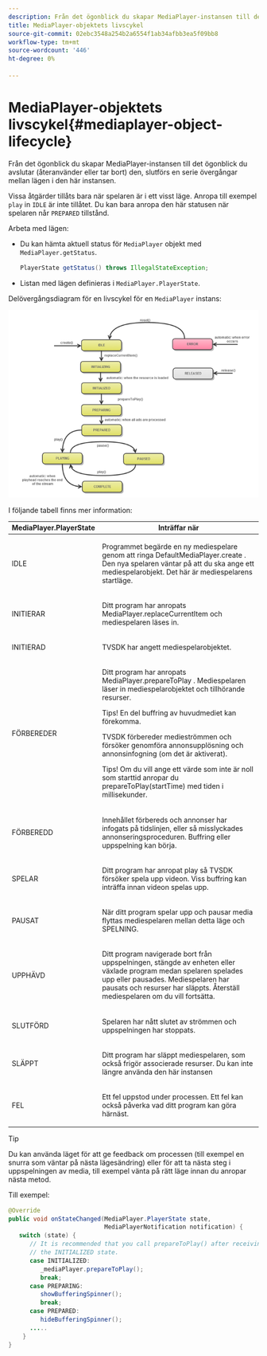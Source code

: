 ```yaml
---
description: Från det ögonblick du skapar MediaPlayer-instansen till det ögonblick du avslutar (återanvänder eller tar bort) den, slutförs en serie övergångar mellan lägen i den här instansen.
title: MediaPlayer-objektets livscykel
source-git-commit: 02ebc3548a254b2a6554f1ab34afbb3ea5f09bb8
workflow-type: tm+mt
source-wordcount: '446'
ht-degree: 0%

---
```


# MediaPlayer-objektets livscykel{#mediaplayer-object-lifecycle}

Från det ögonblick du skapar MediaPlayer-instansen till det ögonblick du avslutar (återanvänder eller tar bort) den, slutförs en serie övergångar mellan lägen i den här instansen.

Vissa åtgärder tillåts bara när spelaren är i ett visst läge. Anropa till exempel `play` in `IDLE` är inte tillåtet. Du kan bara anropa den här statusen när spelaren når `PREPARED` tillstånd.

Arbeta med lägen:

* Du kan hämta aktuell status för `MediaPlayer` objekt med `MediaPlayer.getStatus`.

  ```java
  PlayerState getStatus() throws IllegalStateException;
  ```

* Listan med lägen definieras i `MediaPlayer.PlayerState`.

Delövergångsdiagram för en livscykel för en `MediaPlayer` instans:
<!--<a id="fig_1C55DE3F186F4B36AFFDCDE90379534C"></a>-->

![](assets/player-state-transitions-diagram-android_1.2_web.png)

I följande tabell finns mer information:

<table id="table_426F0093E4214EA88CD72A7796B58DFD"> 
 <thead> 
  <tr> 
   <th colname="col1" class="entry"> MediaPlayer.PlayerState </th> 
   <th colname="col2" class="entry"> Inträffar när </th> 
  </tr> 
 </thead>
 <tbody> 
  <tr> 
   <td colname="col1"> <span class="codeph"> IDLE </span> </td> 
   <td colname="col2"> <p>Programmet begärde en ny mediespelare genom att ringa <span class="codeph"> DefaultMediaPlayer.create </span>. Den nya spelaren väntar på att du ska ange ett mediespelarobjekt. Det här är mediespelarens startläge. </p> </td> 
  </tr> 
  <tr> 
   <td colname="col1"> <span class="codeph"> INITIERAR </span> </td> 
   <td colname="col2"> <p>Ditt program har anropats <span class="codeph"> MediaPlayer.replaceCurrentItem </span>och mediespelaren läses in. </p> </td> 
  </tr> 
  <tr> 
   <td colname="col1"> <span class="codeph"> INITIERAD </span> </td> 
   <td colname="col2"> <p>TVSDK har angett mediespelarobjektet. </p> </td> 
  </tr> 
  <tr> 
   <td colname="col1"> <span class="codeph"> FÖRBEREDER </span> </td> 
   <td colname="col2"> <p>Ditt program har anropats <span class="codeph"> MediaPlayer.prepareToPlay </span>. Mediespelaren läser in mediespelarobjektet och tillhörande resurser. </p> <p>Tips! En del buffring av huvudmediet kan förekomma. </p> <p>TVSDK förbereder medieströmmen och försöker genomföra annonsupplösning och annonsinfogning (om det är aktiverat). </p> <p>Tips! Om du vill ange ett värde som inte är noll som starttid anropar du <span class="codeph"> prepareToPlay(startTime) </span> med tiden i millisekunder. </p> </td> 
  </tr> 
  <tr> 
   <td colname="col1"> <span class="codeph"> FÖRBEREDD </span> </td> 
   <td colname="col2"> <p>Innehållet förbereds och annonser har infogats på tidslinjen, eller så misslyckades annonseringsproceduren. Buffring eller uppspelning kan börja. </p> </td> 
  </tr> 
  <tr> 
   <td colname="col1"> <span class="codeph"> SPELAR </span> </td> 
   <td colname="col2"> <p>Ditt program har anropat <span class="codeph"> play </span>så TVSDK försöker spela upp videon. Viss buffring kan inträffa innan videon spelas upp. </p> </td> 
  </tr> 
  <tr> 
   <td colname="col1"> <span class="codeph"> PAUSAT </span> </td> 
   <td colname="col2"> <p>När ditt program spelar upp och pausar media flyttas mediespelaren mellan detta läge och SPELNING. </p> </td> 
  </tr> 
  <tr> 
   <td colname="col1"> <span class="codeph"> UPPHÄVD </span> </td> 
   <td colname="col2"> <p>Ditt program navigerade bort från uppspelningen, stängde av enheten eller växlade program medan spelaren spelades upp eller pausades. Mediespelaren har pausats och resurser har släppts. Återställ mediespelaren om du vill fortsätta. </p> </td> 
  </tr> 
  <tr> 
   <td colname="col1"> <span class="codeph"> SLUTFÖRD </span> </td> 
   <td colname="col2"> <p>Spelaren har nått slutet av strömmen och uppspelningen har stoppats. </p> </td> 
  </tr> 
  <tr> 
   <td colname="col1"> <span class="codeph"> SLÄPPT </span> </td> 
   <td colname="col2"> <p>Ditt program har släppt mediespelaren, som också frigör associerade resurser. Du kan inte längre använda den här instansen </p> </td> 
  </tr> 
  <tr> 
   <td colname="col1"> <span class="codeph"> FEL </span> </td> 
   <td colname="col2"> <p>Ett fel uppstod under processen. Ett fel kan också påverka vad ditt program kan göra härnäst. </p> </td> 
  </tr> 
 </tbody> 
</table>

>[!TIP]
>
>Du kan använda läget för att ge feedback om processen (till exempel en snurra som väntar på nästa lägesändring) eller för att ta nästa steg i uppspelningen av media, till exempel vänta på rätt läge innan du anropar nästa metod.

Till exempel:

```java
@Override 
public void onStateChanged(MediaPlayer.PlayerState state,  
                           MediaPlayerNotification notification) { 
   switch (state) { 
      // It is recommended that you call prepareToPlay() after receiving  
      // the INITIALIZED state. 
      case INITIALIZED: 
         _mediaPlayer.prepareToPlay(); 
         break; 
      case PREPARING: 
         showBufferingSpinner(); 
         break; 
      case PREPARED: 
         hideBufferingSpinner(); 
      ..... 
    } 
}
```
